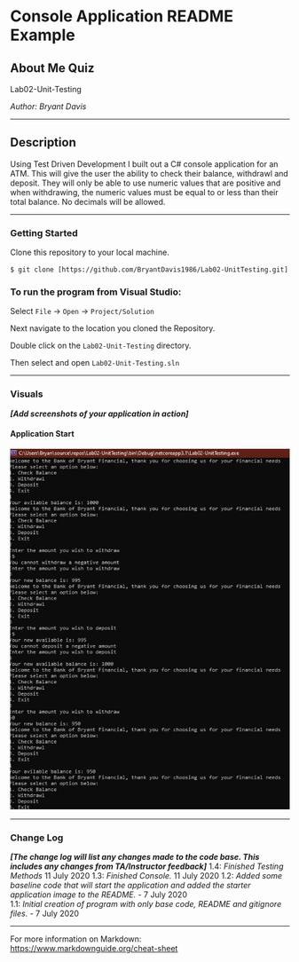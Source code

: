 # Console Application README Example

## About Me Quiz

Lab02-Unit-Testing

*Author: Bryant Davis*

----

## Description

Using Test Driven Development I built out a C# console application for an ATM. This will give the user the ability to check their balance, withdrawl and deposit. 
They will only be able to use numeric values that are positive and when withdrawing, the numeric values must be equal to or less than their total balance. No decimals will be allowed.

---

### Getting Started
Clone this repository to your local machine.

```
$ git clone [https://github.com/BryantDavis1986/Lab02-UnitTesting.git]
```

### To run the program from Visual Studio:
Select ```File``` -> ```Open``` -> ```Project/Solution```

Next navigate to the location you cloned the Repository.

Double click on the ```Lab02-Unit-Testing``` directory.

Then select and open ```Lab02-Unit-Testing.sln```

---

### Visuals
***[Add screenshots of your application in action]***

#### Application Start
![Image 1](final.jpg)

---

### Change Log
***[The change log will list any changes made to the code base. This includes any changes from TA/Instructor feedback]***
1.4: *Finished Testing Methods* 11 July 2020
1.3: *Finished Console.* 11 July 2020
1.2: *Added some baseline code that will start the application and added the starter application image to the README.* - 7 July 2020  
1.1: *Initial creation of program with only base code, README and gitignore files.* - 7 July 2020  


------------------------------
For more information on Markdown: https://www.markdownguide.org/cheat-sheet
